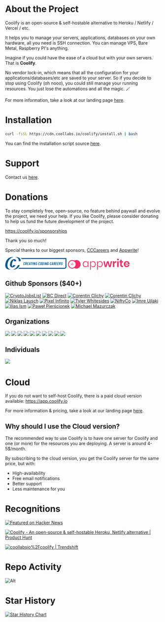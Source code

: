 # About the Project

Coolify is an open-source & self-hostable alternative to Heroku / Netlify / Vercel / etc. 

It helps you to manage your servers, applications, databases on your own hardware, all you need is SSH connection. You can manage VPS, Bare Metal, Raspberry PI's anything.

Imagine if you could have the ease of a cloud but with your own servers. That is **Coolify**.

No vendor lock-in, which means that all the configuration for your applications/databases/etc are saved to your server. So if you decide to stop using Coolify (oh nooo), you could still manage your running resources. You just lose the automations and all the magic. 🪄️

For more information, take a look at our landing page [here](https://coolify.io).

# Installation

```bash
curl -fsSL https://cdn.coollabs.io/coolify/install.sh | bash
```
You can find the installation script source [here](./scripts/install.sh).

# Support

Contact us [here](https://coolify.io/docs/contact).

# Donations
To stay completely free, open-source, no feature behind paywall and evolve the project, we need your help. If you like Coolify, please consider donating to help us fund the future development of the project.

https://coolify.io/sponsorships

Thank you so much!

Special thanks to our biggest sponsors, [CCCareers](https://cccareers.org/) and [Appwrite](https://appwrite.io)!

<a href="https://cccareers.org/" target="_blank"><img src="./other/logos/ccc-logo.webp" alt="cccareers logo" width="200"/></a>
<a href="https://appwrite.io" target="_blank"><img src="./other/logos/appwrite.svg" alt="appwrite logo" width="200"/></a>

## Github Sponsors ($40+)
<a href="https://cryptojobslist.com/?utm_source=coolify.io"><img src="https://github.com/cryptojobslist.png" width="60px" alt="CryptoJobsList" /></a>
<a href="https://bc.direct"><img width="60px" alt="BC Direct" src="https://github.com/coollabsio/coolify/assets/5845193/a4063c41-95ed-4a32-8814-cd1475572e37"/></a>
<a href="https://github.com/automazeio"><img src="https://github.com/automazeio.png" width="60px" alt="Corentin Clichy" /></a>
<a href="https://github.com/corentinclichy"><img src="https://github.com/corentinclichy.png" width="60px" alt="Corentin Clichy" /></a>
<a href="https://github.com/Niki2k1"><img src="https://github.com/Niki2k1.png" width="60px" alt="Niklas Lausch" /></a>
<a href="https://github.com/pixelinfinito"><img src="https://github.com/pixelinfinito.png" width="60px" alt="Pixel Infinito" /></a>
<a href="https://github.com/whitesidest"><img src="https://avatars.githubusercontent.com/u/12365916?s=52&v=4" width="60px" alt="Tyler Whitesides" /></a>
<a href="https://github.com/aniftyco"><img src="https://github.com/aniftyco.png" width="60px" alt="NiftyCo" /></a>
<a href="https://github.com/iujlaki"><img src="https://github.com/iujlaki.png" width="60px" alt="Imre Ujlaki" /></a>
<a href="https://il.ly"><img src="https://github.com/Illyism.png" width="60px" alt="Ilias Ism" /></a>
<a href="https://github.com/urtho"><img src="https://github.com/urtho.png" width="60px" alt="Paweł Pierścionek" /></a>
<a href="https://github.com/monocursive"><img src="https://github.com/monocursive.png" width="60px" alt="Michael Mazurczak" /></a>

## Organizations
<a href="https://opencollective.com/coollabsio/organization/0/website"><img src="https://opencollective.com/coollabsio/organization/0/avatar.svg"></a>
<a href="https://opencollective.com/coollabsio/organization/1/website"><img src="https://opencollective.com/coollabsio/organization/1/avatar.svg"></a>
<a href="https://opencollective.com/coollabsio/organization/2/website"><img src="https://opencollective.com/coollabsio/organization/2/avatar.svg"></a>
<a href="https://opencollective.com/coollabsio/organization/3/website"><img src="https://opencollective.com/coollabsio/organization/3/avatar.svg"></a>
<a href="https://opencollective.com/coollabsio/organization/4/website"><img src="https://opencollective.com/coollabsio/organization/4/avatar.svg"></a>
<a href="https://opencollective.com/coollabsio/organization/5/website"><img src="https://opencollective.com/coollabsio/organization/5/avatar.svg"></a>
<a href="https://opencollective.com/coollabsio/organization/6/website"><img src="https://opencollective.com/coollabsio/organization/6/avatar.svg"></a>
<a href="https://opencollective.com/coollabsio/organization/7/website"><img src="https://opencollective.com/coollabsio/organization/7/avatar.svg"></a>
<a href="https://opencollective.com/coollabsio/organization/8/website"><img src="https://opencollective.com/coollabsio/organization/8/avatar.svg"></a>
<a href="https://opencollective.com/coollabsio/organization/9/website"><img src="https://opencollective.com/coollabsio/organization/9/avatar.svg"></a>

## Individuals

<a href="https://opencollective.com/coollabsio"><img src="https://opencollective.com/coollabsio/individuals.svg?width=890"></a>

# Cloud

If you do not want to self-host Coolify, there is a paid cloud version available: https://app.coolify.io

For more information & pricing, take a look at our landing page [here](https://coolify.io).

## Why should I use the Cloud version?
The recommended way to use Coolify is to have one server for Coolify and one (or more) for the resources you are deploying. A server is around 4-5$/month.

By subscribing to the cloud version, you get the Coolify server for the same price, but with:
- High-availability
- Free email notifications
- Better support
- Less maintenance for you


# Recognitions

<p>
<a href="https://news.ycombinator.com/item?id=26624341">
  <img
    style="width: 250px; height: 54px;" width="250" height="54"
    alt="Featured on Hacker News"
    src="https://hackernews-badge.vercel.app/api?id=26624341"
  />
</a>
</p>

<a href="https://www.producthunt.com/posts/coolify?utm_source=badge-featured&utm_medium=badge&utm_souce=badge-coolify" target="_blank"><img src="https://api.producthunt.com/widgets/embed-image/v1/featured.svg?post_id=338273&theme=light" alt="Coolify - An&#0032;open&#0045;source&#0032;&#0038;&#0032;self&#0045;hostable&#0032;Heroku&#0044;&#0032;Netlify&#0032;alternative | Product Hunt" style="width: 250px; height: 54px;" width="250" height="54" /></a>

<a href="https://trendshift.io/repositories/634" target="_blank"><img src="https://trendshift.io/api/badge/repositories/634" alt="coollabsio%2Fcoolify | Trendshift" style="width: 250px; height: 55px;" width="250" height="55"/></a>

# Repo Activity

![Alt](https://repobeats.axiom.co/api/embed/eab1c8066f9c59d0ad37b76c23ebb5ccac4278ae.svg "Repobeats analytics image")

# Star History

[![Star History Chart](https://api.star-history.com/svg?repos=coollabsio/coolify&type=Date)](https://star-history.com/#coollabsio/coolify&Date)
